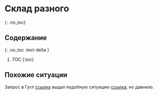 # Склад разного
{: .no_toc}

## Содержание
{: .no_toc .text-delta }

1. TOC
{:toc}

## Похожие ситуации
Запрос в Гугл [ссылка](https://www.google.com/search?q=%D1%8F%D0%BD%D0%B4%D0%B5%D0%BA%D1%81+%D0%BF%D0%BE%D1%87%D0%B5%D0%BC%D1%83+%D0%B1%D0%BE%D0%BB%D1%8C%D1%88%D0%BE%D0%B9+%D0%BF%D1%80%D1%8F%D0%BC%D0%BE%D0%B9+%D1%82%D1%80%D0%B0%D1%84%D0%B8%D0%BA+%D0%BD%D0%B0+%D1%81%D0%B0%D0%B9%D1%82%D0%B5&oq=%D1%8F%D0%BD%D0%B4%D0%B5%D0%BA%D1%81+%D0%BF%D0%BE%D1%87%D0%B5%D0%BC%D1%83+%D0%B1%D0%BE%D0%BB%D1%8C%D1%88%D0%BE%D0%B9+%D0%BF%D1%80%D1%8F%D0%BC%D0%BE%D0%B9+%D1%82%D1%80%D0%B0%D1%84%D0%B8%D0%BA+%D0%BD%D0%B0+%D1%81%D0%B0%D0%B9%D1%82%D0%B5&gs_lcrp=EgZjaHJvbWUyBggAEEUYOTIHCAEQIRigAdIBCjEzNTg2ajBqMTWoAgCwAgA&sourceid=chrome&ie=UTF-8#ip=1) выдал подобную ситуацию [ссылка](https://yandex.ru/blog/metrika-club/pryamye-zakhody-s-vysokim-protsentom-otkaza-pochti-100), но давнюю.